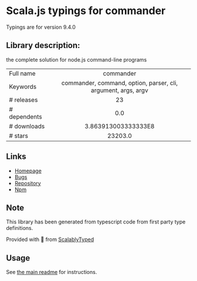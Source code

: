 
# Scala.js typings for commander

Typings are for version 9.4.0

## Library description:
the complete solution for node.js command-line programs

|                    |                 |
| ------------------ | :-------------: |
| Full name          | commander |
| Keywords           | commander, command, option, parser, cli, argument, args, argv |
| # releases         | 23 |
| # dependents       | 0.0 |
| # downloads        | 3.863913003333333E8 |
| # stars            | 23203.0 |

## Links
- [Homepage](https://github.com/tj/commander.js#readme)
- [Bugs](https://github.com/tj/commander.js/issues)
- [Repository](https://github.com/tj/commander.js)
- [Npm](https://www.npmjs.com/package/commander)
    


## Note
This library has been generated from typescript code from first party type definitions.

Provided with :purple_heart: from [ScalablyTyped](https://github.com/oyvindberg/ScalablyTyped)

## Usage
See [the main readme](../../readme.md) for instructions.


